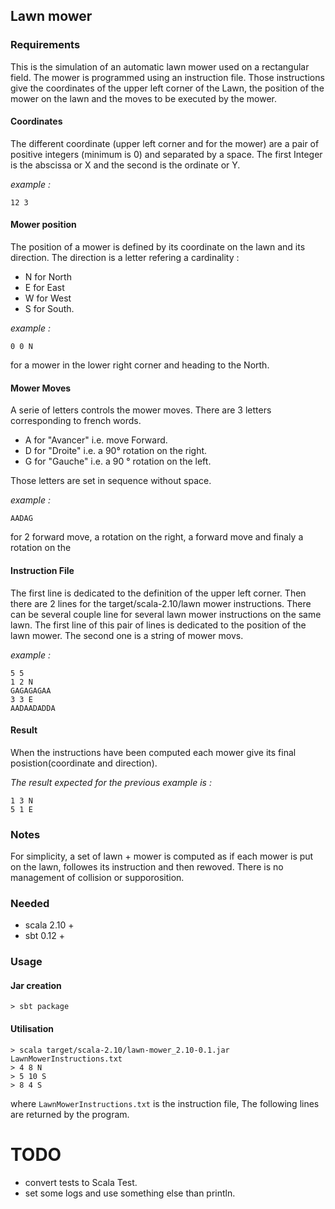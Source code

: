 ## Lawn mower

### Requirements 

This is the simulation of an automatic lawn mower used on a rectangular field.
The mower is programmed using an instruction file. Those instructions give the coordinates of the upper left corner of the Lawn, the position of the mower on the lawn and the moves to be executed by the mower.

#### Coordinates
The different coordinate (upper left corner and for the mower) are a pair of positive integers (minimum is 0) and separated by a space. The first Integer is the abscissa or X and the second is the ordinate or Y.

*example :*

	12 3

#### Mower position
The position of a mower is defined by its coordinate on the lawn and its direction.
The direction is a letter refering a cardinality :

* N for North
* E for East
* W for West
* S for South.

*example :*

	0 0 N

for a mower in the lower right corner and heading to the North.

#### Mower Moves
A serie of letters controls the mower moves. There are 3 letters corresponding to french words. 

* A for "Avancer" i.e. move Forward.
* D for "Droite" i.e. a 90° rotation on the right.
* G for "Gauche" i.e. a 90 ° rotation on the left.

Those letters are set in sequence without space.

*example :*
 
	AADAG 

for 2 forward move, a rotation on the right, a forward move and finaly a rotation on the  

#### Instruction File

The first line is dedicated to the definition of the upper left corner.
Then there are 2 lines for the target/scala-2.10/lawn mower instructions. There can be several couple line for several lawn mower instructions on the same lawn.
The first line of this pair of lines is dedicated to the position of the lawn mower.
The second one is a string of mower movs.

*example :*

	5 5
	1 2 N
	GAGAGAGAA
	3 3 E
	AADAADADDA

#### Result
When the instructions have been computed each mower give its final posistion(coordinate and direction).

*The result expected for the previous example is :*

	1 3 N
	5 1 E

### Notes
For simplicity, a set of lawn + mower is computed as if each mower is put on the lawn, followes its instruction and then rewoved. There is no management of collision or supporosition.

### Needed

* scala 2.10 +
* sbt 0.12 +

### Usage

#### Jar creation
    > sbt package

#### Utilisation
    > scala target/scala-2.10/lawn-mower_2.10-0.1.jar LawnMowerInstructions.txt
    > 4 8 N
    > 5 10 S
    > 8 4 S

where `LawnMowerInstructions.txt` is the instruction file, The following lines are returned by the program.

# TODO

* convert tests to Scala Test.
* set some logs and use something else than println.